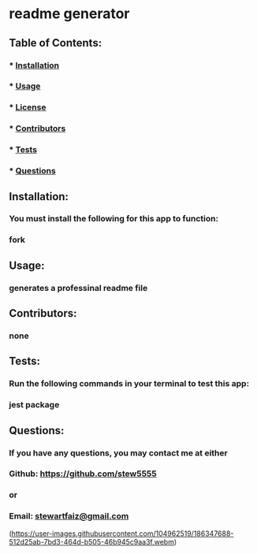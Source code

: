 
  # readme generator
  ##  
  ### 
  ## Table of Contents:
  ###  * [Installation](#installation)
  ###  * [Usage](#usage)
  ###  * [License](#license)
  ###  * [Contributors](#contributors)
  ###  * [Tests](#tests)
  ###  * [Questions](#questions)
  ## Installation:
  ### You must install the following for this app to function:
  ### fork
  ## Usage:
  ### generates a professinal readme file
  ## Contributors:
  ### none
  ## Tests:
  ### Run the following commands in your terminal to test this app:
  ### jest package
  ## Questions:
  ### If you have any questions, you may contact me at either
  ### Github: https://github.com/stew5555
  ### or
  ### Email: stewartfaiz@gmail.com


(https://user-images.githubusercontent.com/104962519/186347688-512d25ab-7bd3-464d-b505-46b945c9aa3f.webm)
